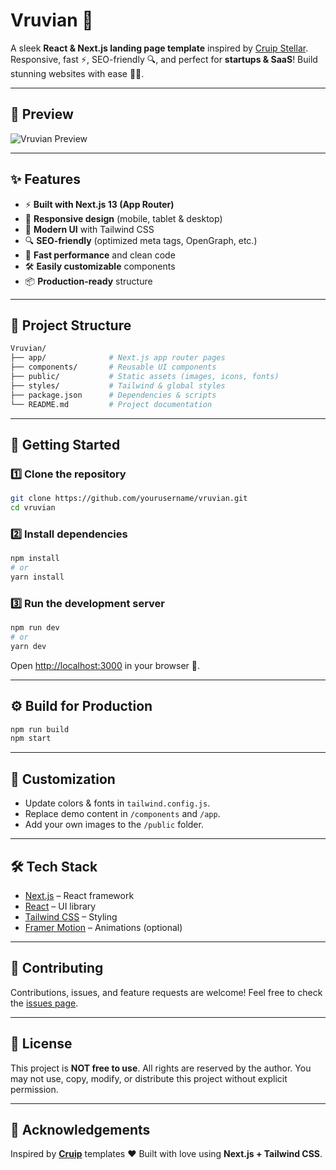 # Vruvian 🚀

A sleek **React & Next.js landing page template** inspired by [Cruip Stellar]([https://cruip.com](https://cruip.com/demos/stellar/)).
Responsive, fast ⚡️, SEO-friendly 🔍, and perfect for **startups & SaaS**!
Build stunning websites with ease 🎨✨.

---

## 📸 Preview

![Vruvian Preview]([https://github.com/codewitharslanjaved/Cyber2077Exchange/blob/main/Cyber%202077%20Exchange%20UI.png](https://github.com/codewitharslanjaved/Vruvian/blob/main/Vruvian%20Preview.png))

---

## ✨ Features

* ⚡️ **Built with Next.js 13 (App Router)**
* 📱 **Responsive design** (mobile, tablet & desktop)
* 🎨 **Modern UI** with Tailwind CSS
* 🔍 **SEO-friendly** (optimized meta tags, OpenGraph, etc.)
* 🚀 **Fast performance** and clean code
* 🛠️ **Easily customizable** components
* 📦 **Production-ready** structure

---

## 📂 Project Structure

```bash
Vruvian/
├── app/              # Next.js app router pages
├── components/       # Reusable UI components
├── public/           # Static assets (images, icons, fonts)
├── styles/           # Tailwind & global styles
├── package.json      # Dependencies & scripts
└── README.md         # Project documentation
```

---

## 🚀 Getting Started

### 1️⃣ Clone the repository

```bash
git clone https://github.com/yourusername/vruvian.git
cd vruvian
```

### 2️⃣ Install dependencies

```bash
npm install
# or
yarn install
```

### 3️⃣ Run the development server

```bash
npm run dev
# or
yarn dev
```

Open [http://localhost:3000](http://localhost:3000) in your browser 🚀.

---

## ⚙️ Build for Production

```bash
npm run build
npm start
```

---

## 🎨 Customization

* Update colors & fonts in `tailwind.config.js`.
* Replace demo content in `/components` and `/app`.
* Add your own images to the `/public` folder.

---

## 🛠️ Tech Stack

* [Next.js](https://nextjs.org/) – React framework
* [React](https://reactjs.org/) – UI library
* [Tailwind CSS](https://tailwindcss.com/) – Styling
* [Framer Motion](https://www.framer.com/motion/) – Animations (optional)

---

## 🤝 Contributing

Contributions, issues, and feature requests are welcome!
Feel free to check the [issues page](https://github.com/yourusername/vruvian/issues).

---

## 📜 License

This project is **NOT free to use**.
All rights are reserved by the author. You may not use, copy, modify, or distribute this project without explicit permission.

---

## 🙌 Acknowledgements

Inspired by **[Cruip](https://cruip.com/)** templates ❤️
Built with love using **Next.js + Tailwind CSS**.
